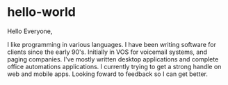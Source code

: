 hello-world
===========

Hello Everyone,

I like programming in various languages. I have been writing software for clients since the early 90's. Initially in VOS for voicemail systems, and paging companies. I've mostly written desktop applications and complete office automations applications. I currently trying to get a strong handle on web and mobile apps. Looking foward to feedback so I can get better.
